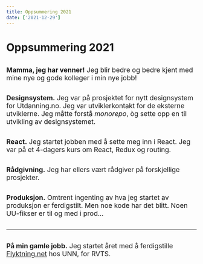 ```yaml
---
title: Oppsummering 2021
date: ['2021-12-29']
---
```


# Oppsummering 2021

**Mamma, jeg har venner!** Jeg blir bedre og bedre kjent med mine nye og gode kolleger i min nye jobb!

**Designsystem.** Jeg var på prosjektet for nytt designsystem for Utdanning.no.
Jeg var utviklerkontakt for de eksterne utviklerne.
Jeg måtte forstå *monorepo*, òg sette opp en til utvikling av designsystemet.

**React.** Jeg startet jobben med å sette meg inn i React.
Jeg var på et 4-dagers kurs om React, Redux og routing.

**Rådgivning.** Jeg har ellers vært rådgiver på forskjellige prosjekter.

**Produksjon.** Omtrent ingenting av hva jeg startet av produksjon er ferdigstilt.
Men noe kode har det blitt. Noen UU-fikser er til og med i prod...

---

**På min gamle jobb.** Jeg startet året med å ferdigstille [Flyktning.net](https://flyktning.net/) hos UNN, for RVTS.

<style>
	h1 ~ * {
		text-align: start;
		font-size: 1.1rem;
		margin-block-start: calc(2 * var(--spacer, 1rem));
		margin-block-end: calc(2 * var(--spacer, 1rem));
	}
</style>
